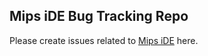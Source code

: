 ## Mips iDE Bug Tracking Repo

Please create issues related to [Mips iDE](https://play.google.com/store/apps/details?id=com.whatismips.mipside) here.
